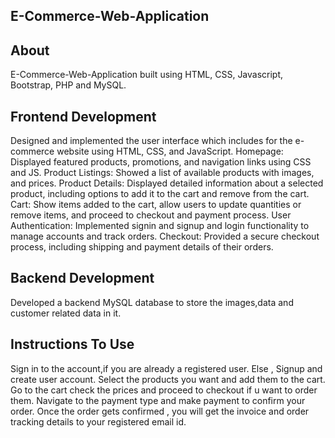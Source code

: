 ## E-Commerce-Web-Application

## About
E-Commerce-Web-Application built using HTML, CSS, Javascript, Bootstrap, PHP and MySQL.

## Frontend Development 
Designed and implemented the user interface which includes for the e-commerce website using HTML, CSS, and JavaScript.
Homepage: Displayed featured products, promotions, and navigation links using CSS and JS.
Product Listings: Showed a list of available products with images, and prices.
Product Details: Displayed detailed information about a selected product, including options to add it to the cart and remove from the cart.
Cart: Show items added to the cart, allow users to update quantities or remove items, and proceed to checkout and payment process.
User Authentication: Implemented signin and signup and login functionality to manage accounts and track orders.
Checkout: Provided a secure checkout process, including shipping and payment details of their orders.

## Backend Development 
Developed a backend MySQL database to store the images,data and customer related data in it.

## Instructions To Use
Sign in to the account,if you are already a registered user.
Else , Signup and create user account.
Select the products you want and add them to the cart.
Go to the cart check the prices and proceed to checkout if u want to order them.
Navigate to the payment type and make payment to confirm your order.
Once the order gets confirmed , you will get the invoice and order tracking details to your registered email id.




